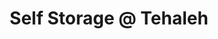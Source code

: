 ---
title: "Self Storage @ Tehaleh"
url: /bonney-lake/self-storage-at-tehaleh/
shop: storage rental
---